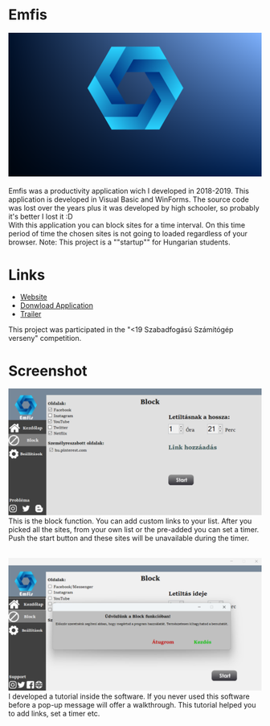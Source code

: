 # Emfis
 
![Cover](cover.png)
<br><br>
Emfis was a productivity application wich I developed in 2018-2019. This application is developed in Visual Basic and WinForms. The source code was lost over the years plus it was developed by high schooler, so probably it's better I lost it :D <br>
With this application you can block sites for a time interval. On this time period of time the chosen sites is not going to loaded regardless of your browser. Note: This project is a ""startup"" for Hungarian students. 

# Links
- [Website](https://sites.google.com/view/emfis/kezd%C5%91lap)
- [Donwload Application](https://sourceforge.net/projects/emfis/)
- [Trailer](https://youtu.be/VWtNu21r0q8?si=L2GqK8Ct7Arqgvgf)

This project was participated in the "<19 Szabadfogású Számítógép verseny" competition.

# Screenshot
![block](block_function.png)
This is the block function. You can add custom links to your list. After you picked all the sites, from your own list or the pre-added you can set a timer. Push the start button and these sites will be unavailable during the timer. <br><br>

![tutorial](tutorial.png)
I developed a tutorial inside the software. If you never used this software before a pop-up message will offer a walkthrough. This tutorial helped you to add links, set a timer etc.





